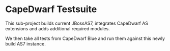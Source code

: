 CapeDwarf Testsuite
================

This sub-project builds current JBossAS7, integrates CapeDwarf AS extensions and adds additional required modules.

We then take all tests from CapeDwarf Blue and run them against this newly build AS7 instance.
